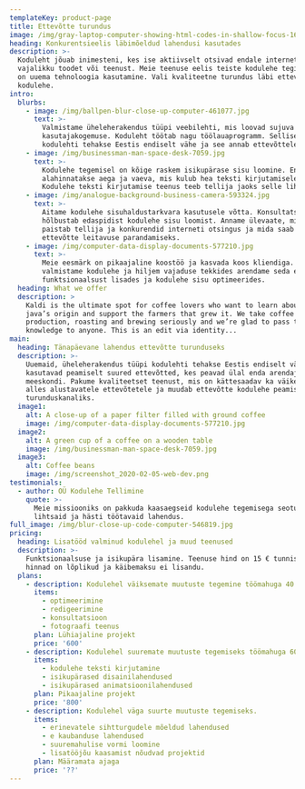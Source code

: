 ```yaml
---
templateKey: product-page
title: Ettevõtte turundus
image: /img/gray-laptop-computer-showing-html-codes-in-shallow-focus-160107.jpg
heading: Konkurentsieelis läbimõeldud lahendusi kasutades
description: >-
  Koduleht jõuab inimesteni, kes ise aktiivselt otsivad endale internetist
  vajalikku toodet või teenust. Meie teenuse eelis teiste kodulehe tegijate ees
  on uuema tehnoloogia kasutamine. Vali kvaliteetne turundus läbi ettevõtte
  kodulehe.
intro:
  blurbs:
    - image: /img/ballpen-blur-close-up-computer-461077.jpg
      text: >-
        Valmistame üheleherakendus tüüpi veebilehti, mis loovad sujuva
        kasutajakogemuse. Koduleht töötab nagu töölauaprogramm. Selliseid
        kodulehti tehakse Eestis endiselt vähe ja see annab ettevõttele eelise.
    - image: /img/businessman-man-space-desk-7059.jpg
      text: >-
        Kodulehe tegemisel on kõige raskem isikupärase sisu loomine. Enamasti
        alahinnatakse aega ja vaeva, mis kulub hea teksti kirjutamisele.
        Kodulehe teksti kirjutamise teenus teeb tellija jaoks selle lihtsaks.
    - image: /img/analogue-background-business-camera-593324.jpg
      text: >-
        Aitame kodulehe sisuhaldustarkvara kasutusele võtta. Konsultatsioon
        hõlbustab edaspidist kodulehe sisu loomist. Anname ülevaate, millisena
        paistab tellija ja konkurendid interneti otsingus ja mida saab teha
        ettevõtte leitavuse parandamiseks.
    - image: /img/computer-data-display-documents-577210.jpg
      text: >-
        Meie eesmärk on pikaajaline koostöö ja kasvada koos kliendiga. Esmalt
        valmistame kodulehe ja hiljem vajaduse tekkides arendame seda edasi
        funktsionaalsust lisades ja kodulehe sisu optimeerides.
  heading: What we offer
  description: >
    Kaldi is the ultimate spot for coffee lovers who want to learn about their
    java’s origin and support the farmers that grew it. We take coffee
    production, roasting and brewing seriously and we’re glad to pass that
    knowledge to anyone. This is an edit via identity...
main:
  heading: Tänapäevane lahendus ettevõtte turunduseks
  description: >-
    Uuemaid, üheleherakendus tüüpi kodulehti tehakse Eestis endiselt vähe. Neid
    kasutavad peamiselt suured ettevõtted, kes peavad ülal enda arendajate
    meeskondi. Pakume kvaliteetset teenust, mis on kättesaadav ka väikestele ja
    alles alustavatele ettevõtetele ja muudab ettevõtte kodulehe peamiseks
    turunduskanaliks.
  image1:
    alt: A close-up of a paper filter filled with ground coffee
    image: /img/computer-data-display-documents-577210.jpg
  image2:
    alt: A green cup of a coffee on a wooden table
    image: /img/businessman-man-space-desk-7059.jpg
  image3:
    alt: Coffee beans
    image: /img/screenshot_2020-02-05-web-dev.png
testimonials:
  - author: OÜ Kodulehe Tellimine
    quote: >-
      Meie missiooniks on pakkuda kaasaegseid kodulehe tegemisega seotud
      lihtsaid ja hästi töötavaid lahendus.
full_image: /img/blur-close-up-code-computer-546819.jpg
pricing:
  heading: Lisatööd valminud kodulehel ja muud teenused
  description: >-
    Funktsionaalsuse ja isikupära lisamine. Teenuse hind on 15 € tunnis. Kõik
    hinnad on lõplikud ja käibemaksu ei lisandu.
  plans:
    - description: Kodulehel väiksemate muutuste tegemine töömahuga 40 tundi.
      items:
        - optimeerimine
        - redigeerimine
        - konsultatsioon
        - fotograafi teenus
      plan: Lühiajaline projekt
      price: '600'
    - description: Kodulehel suuremate muutuste tegemiseks töömahuga 60 tundi.
      items:
        - kodulehe teksti kirjutamine
        - isikupärased disainilahendused
        - isikupärased animatsioonilahendused
      plan: Pikaajaline projekt
      price: '800'
    - description: Kodulehel väga suurte muutuste tegemiseks.
      items:
        - erinevatele sihtturgudele mõeldud lahendused
        - e kaubanduse lahendused
        - suuremahulise vormi loomine
        - lisatööjõu kaasamist nõudvad projektid
      plan: Määramata ajaga
      price: '??'
---
```


